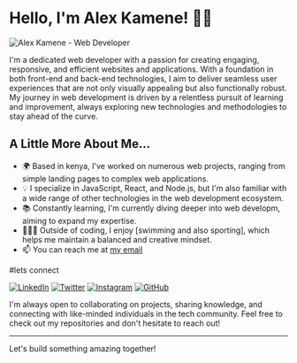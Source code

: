 # Hello, I'm Alex Kamene! 👨‍💻

![Alex Kamene - Web Developer](https://img.lovepik.com/photo/50077/3692.jpg_wh860.jpg)

I'm a dedicated web developer with a passion for creating engaging, responsive, and efficient websites and applications. With a foundation in both front-end and back-end technologies, I aim to deliver seamless user experiences that are not only visually appealing but also functionally robust. My journey in web development is driven by a relentless pursuit of learning and improvement, always exploring new technologies and methodologies to stay ahead of the curve.

## A Little More About Me...

- 🌍 Based in kenya, I've worked on numerous web projects, ranging from simple landing pages to complex web applications.
- 💡 I specialize in JavaScript, React, and Node.js, but I'm also familiar with a wide range of other technologies in the web development ecosystem.
- 📚 Constantly learning, I'm currently diving deeper into web developm, aiming to expand my expertise.
- 👨‍👩‍👧 Outside of coding, I enjoy [swimming and also sporting], which helps me maintain a balanced and creative mindset.
- 📫  You can reach me at [my email](mailto:kamenealexmumo@gmail.com)


#lets connect

[![LinkedIn](https://img.shields.io/badge/LinkedIn-Alex_Kamene-blue?style=flat-square&logo=linkedin)](linkedin.com/in/alex-kamene-0003932b6)
  [![Twitter](https://img.shields.io/badge/Twitter-@AlexKamene-blue?style=flat-square&logo=twitter)](https://twitter.com/alexkamene)
  [![Instagram](https://img.shields.io/badge/Instagram-@alexkamene-red?style=flat-square&logo=instagram)](https://www.instagram.com/alexkamene/)
  [![GitHub](https://img.shields.io/badge/GitHub-AlexKamene-lightgrey?style=flat-square&logo=github)](https://github.com/AlexKamene)


I'm always open to collaborating on projects, sharing knowledge, and connecting with like-minded individuals in the tech community. Feel free to check out my repositories and don't hesitate to reach out!

---

Let's build something amazing together!

